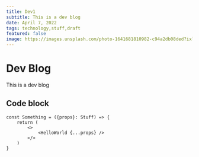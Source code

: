 ```yaml
---
title: Dev1
subtitle: This is a dev blog
date: April 7, 2022
tags: technology,stuff,draft
featured: false
image: https://images.unsplash.com/photo-1641681810982-c94a2db08ded?ixlib=rb-1.2.1&ixid=MnwxMjA3fDB8MHx0b3BpYy1mZWVkfDE2fHJuU0tESHd3WVVrfHxlbnwwfHx8fA%3D%3D&auto=format&fit=crop&w=900&q=60
---
```


# Dev Blog

This is a dev blog

## Code block

```tsx
const Something = ({props}: Stuff) => {
    return (
        <>
            <HelloWorld {...props} />
        </>
    )
}
```
